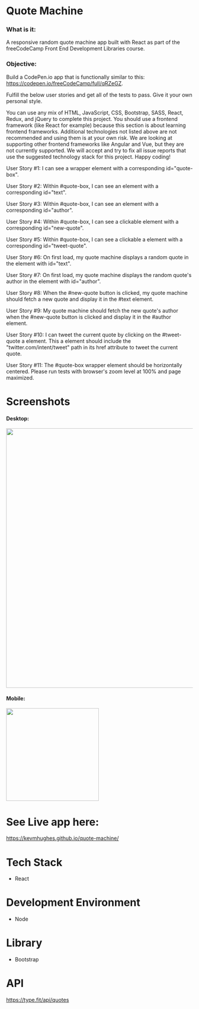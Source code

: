 # Quote Machine

### What is it:
A responsive random quote machine app built with React as part of the freeCodeCamp Front End Development Libraries course.

### Objective:
Build a CodePen.io app that is functionally similar to this: https://codepen.io/freeCodeCamp/full/qRZeGZ.

Fulfill the below user stories and get all of the tests to pass. Give it your own personal style.

You can use any mix of HTML, JavaScript, CSS, Bootstrap, SASS, React, Redux, and jQuery to complete this project. You should use a frontend framework (like React for example) because this section is about learning frontend frameworks. Additional technologies not listed above are not recommended and using them is at your own risk. We are looking at supporting other frontend frameworks like Angular and Vue, but they are not currently supported. We will accept and try to fix all issue reports that use the suggested technology stack for this project. Happy coding!

User Story #1: I can see a wrapper element with a corresponding id="quote-box".

User Story #2: Within #quote-box, I can see an element with a corresponding id="text".

User Story #3: Within #quote-box, I can see an element with a corresponding id="author".

User Story #4: Within #quote-box, I can see a clickable element with a corresponding id="new-quote".

User Story #5: Within #quote-box, I can see a clickable a element with a corresponding id="tweet-quote".

User Story #6: On first load, my quote machine displays a random quote in the element with id="text".

User Story #7: On first load, my quote machine displays the random quote's author in the element with id="author".

User Story #8: When the #new-quote button is clicked, my quote machine should fetch a new quote and display it in the #text element.

User Story #9: My quote machine should fetch the new quote's author when the #new-quote button is clicked and display it in the #author element.

User Story #10: I can tweet the current quote by clicking on the #tweet-quote a element. This a element should include the "twitter.com/intent/tweet" path in its href attribute to tweet the current quote.

User Story #11: The #quote-box wrapper element should be horizontally centered. Please run tests with browser's zoom level at 100% and page maximized.

# Screenshots 
#### Desktop: 
<img src="https://user-images.githubusercontent.com/48656356/121095283-5958c380-c7f0-11eb-8551-7538957180e3.png" width="700">

#### Mobile:
<img src="https://user-images.githubusercontent.com/48656356/121095305-65dd1c00-c7f0-11eb-867f-e66a9956e4b8.png" width="250">
                                                                                                                            


# See Live app here:
https://kevmhughes.github.io/quote-machine/


# Tech Stack
* React 

# Development Environment
* Node

# Library
* Bootstrap

# API
https://type.fit/api/quotes
